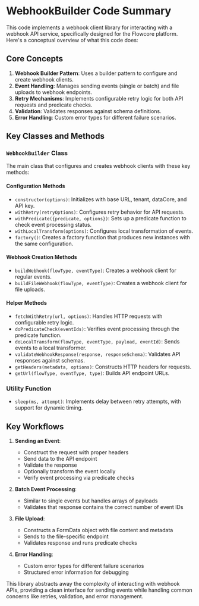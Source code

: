 # WebhookBuilder Code Summary

This code implements a webhook client library for interacting with a webhook API service, specifically designed for the Flowcore platform. Here's a conceptual overview of what this code does:

## Core Concepts

1. **Webhook Builder Pattern**: Uses a builder pattern to configure and create webhook clients.
2. **Event Handling**: Manages sending events (single or batch) and file uploads to webhook endpoints.
3. **Retry Mechanisms**: Implements configurable retry logic for both API requests and predicate checks.
4. **Validation**: Validates responses against schema definitions.
5. **Error Handling**: Custom error types for different failure scenarios.

## Key Classes and Methods

### `WebhookBuilder` Class

The main class that configures and creates webhook clients with these key methods:

#### Configuration Methods

- `constructor(options)`: Initializes with base URL, tenant, dataCore, and API key.
- `withRetry(retryOptions)`: Configures retry behavior for API requests.
- `withPredicate({predicate, options})`: Sets up a predicate function to check event processing status.
- `withLocalTransform(options)`: Configures local transformation of events.
- `factory()`: Creates a factory function that produces new instances with the same configuration.

#### Webhook Creation Methods

- `buildWebhook(flowType, eventType)`: Creates a webhook client for regular events.
- `buildFileWebhook(flowType, eventType)`: Creates a webhook client for file uploads.

#### Helper Methods

- `fetchWithRetry(url, options)`: Handles HTTP requests with configurable retry logic.
- `doPredicateCheck(eventIds)`: Verifies event processing through the predicate function.
- `doLocalTransform(flowType, eventType, payload, eventId)`: Sends events to a local transformer.
- `validateWebhookResponse(response, responseSchema)`: Validates API responses against schemas.
- `getHeaders(metadata, options)`: Constructs HTTP headers for requests.
- `getUrl(flowType, eventType, type)`: Builds API endpoint URLs.

### Utility Function

- `sleep(ms, attempt)`: Implements delay between retry attempts, with support for dynamic timing.

## Key Workflows

1. **Sending an Event**:
   - Construct the request with proper headers
   - Send data to the API endpoint
   - Validate the response
   - Optionally transform the event locally
   - Verify event processing via predicate checks

2. **Batch Event Processing**:
   - Similar to single events but handles arrays of payloads
   - Validates that response contains the correct number of event IDs

3. **File Upload**:
   - Constructs a FormData object with file content and metadata
   - Sends to the file-specific endpoint
   - Validates response and runs predicate checks

4. **Error Handling**:
   - Custom error types for different failure scenarios
   - Structured error information for debugging

This library abstracts away the complexity of interacting with webhook APIs, providing a clean interface for sending events while handling common concerns like retries, validation, and error management.

